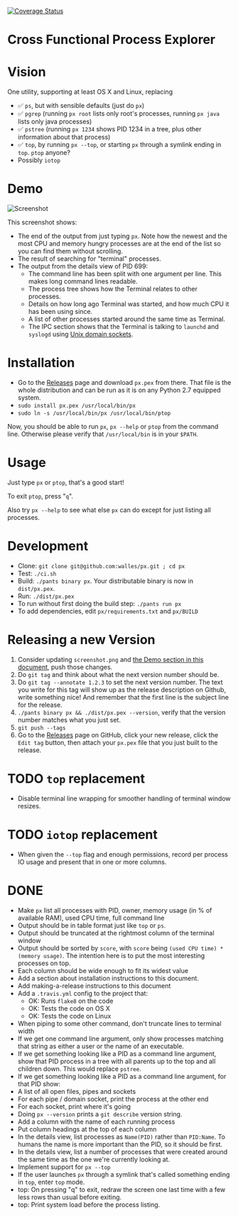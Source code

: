 [![Coverage Status](https://coveralls.io/repos/github/walles/px/badge.svg?branch=python)](https://coveralls.io/github/walles/px?branch=python)

# Cross Functional Process Explorer

# Vision
One utility, supporting at least OS X and Linux, replacing
* :white_check_mark: `ps`, but with sensible defaults (just do `px`)
* :white_check_mark: `pgrep` (running `px root` lists only root's processes,
running `px java` lists only java processes)
* :white_check_mark: `pstree` (running `px 1234` shows PID 1234 in a tree, plus
other information about that process)
* :white_check_mark: `top`, by running `px --top`, or starting `px` through a
symlink ending in `top`. `ptop` anyone?
* Possibly `iotop`

# Demo
![Screenshot](https://raw.githubusercontent.com/walles/px/python/screenshot.png)

This screenshot shows:
* The end of the output from just typing `px`. Note how the newest and the most
CPU and memory hungry processes are at the end of the list so you can find them
without scrolling.
* The result of searching for "terminal" processes.
* The output from the details view of PID 699:
  * The command line has been split with one argument per line. This makes long
  command lines readable.
  * The process tree shows how the Terminal relates to other processes.
  * Details on how long ago Terminal was started, and how much CPU it has been
  using since.
  * A list of other processes started around the same time as Terminal.
  * The IPC section shows that the Terminal is talking to `launchd` and
  `syslogd` using
  [Unix domain sockets](https://en.wikipedia.org/wiki/Unix_domain_socket).

# Installation
* Go to the [Releases](https://github.com/walles/px/releases) page and download
`px.pex` from there. That file is the whole distribution and can be run as it
is on any Python 2.7 equipped system.
* `sudo install px.pex /usr/local/bin/px`
* `sudo ln -s /usr/local/bin/px /usr/local/bin/ptop`

Now, you should be able to run `px`, `px --help` or `ptop` from the command
line. Otherwise please verify that `/usr/local/bin` is in your `$PATH`.

# Usage
Just type `px` or `ptop`, that's a good start!

To exit `ptop`, press "`q`".

Also try `px --help` to see what else `px` can do except for just listing all
processes.

# Development
* Clone: `git clone git@github.com:walles/px.git ; cd px`
* Test: `./ci.sh`
* Build: `./pants binary px`. Your distributable binary is now in `dist/px.pex`.
* Run: `./dist/px.pex`
* To run without first doing the build step: `./pants run px`
* To add dependencies, edit `px/requirements.txt` and `px/BUILD`

# Releasing a new Version
1. Consider updating `screenshot.png` and [the Demo section in this
document](#demo), push those changes.
2. Do `git tag` and think about what the next version number should be.
3. Do ```git tag --annotate 1.2.3``` to set the next version number. The
text you write for this tag will show up as the release description on Github,
write something nice! And remember that the first line is the subject line for
the release.
4. `./pants binary px && ./dist/px.pex --version`, verify that the version
number matches what you just set.
5. `git push --tags`
6. Go to the [Releases](https://github.com/walles/px/releases) page on GitHub,
click your new release, click the `Edit tag` button, then attach your `px.pex`
file that you just built to the release.

# TODO `top` replacement
* Disable terminal line wrapping for smoother handling of terminal window
resizes.

# TODO `iotop` replacement
* When given the `--top` flag and enough permissions, record per process IO
usage and present that in one or more columns.

# DONE
* Make `px` list all processes with PID, owner, memory usage (in % of available
RAM), used CPU time, full command line
* Output should be in table format just like `top` or `ps`.
* Output should be truncated at the rightmost column of the terminal window
* Output should be sorted by `score`, with `score` being `(used CPU time) *
(memory usage)`. The intention here is to put the most interesting processes on
top.
* Each column should be wide enough to fit its widest value
* Add a section about installation instructions to this document.
* Add making-a-release instructions to this document
* Add a `.travis.yml` config to the project that:
  * OK: Runs `flake8` on the code
  * OK: Tests the code on OS X
  * OK: Tests the code on Linux
* When piping to some other command, don't truncate lines to terminal width
* If we get one command line argument, only show processes matching that string
as either a user or the name of an executable.
* If we get something looking like a PID as a command line argument, show that
PID process in a tree with all parents up to the top and all children down. This
would replace `pstree`.
* If we get something looking like a PID as a command line argument, for that
PID show:
 * A list of all open files, pipes and sockets
 * For each pipe / domain socket, print the process at the other end
 * For each socket, print where it's going
* Doing `px --version` prints a `git describe` version string.
* Add a column with the name of each running process
* Put column headings at the top of each column
* In the details view, list processes as `Name(PID)` rather than `PID:Name`.
To humans the name is more important than the PID, so it should be first.
* In the details view, list a number of processes that were created around the
same time as the one we're currently looking at.
* Implement support for `px --top`
* If the user launches `px` through a symlink that's called something ending in
`top`, enter `top` mode.
* top: On pressing "q" to exit, redraw the screen one last time with a few less
rows than usual before exiting.
* top: Print system load before the process listing.
